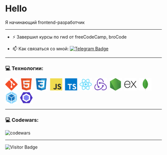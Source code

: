 # Hello
Я начинающий frontend-разработчик

---
- :zap: Завершил курсы по rwd от freeCodeCamp, broCode
  
- :mailbox: Как связаться со мной: [![Telegram Badge](https://img.shields.io/badge/-raves8-blue?style=flat&logo=Telegram&logoColor=white)](https://t.me/raves8)
  
---

### 💻 Технологии:

  <div>
    <img src="https://github.com/devicons/devicon/blob/master/icons/git/git-original.svg" title="git" alt="git" width="40" height="40"/>&nbsp
    <img src="https://github.com/devicons/devicon/blob/master/icons/html5/html5-original.svg" title="html5" alt="html5" width="40" height="40"/>&nbsp
    <img src="https://github.com/devicons/devicon/blob/master/icons/css3/css3-original.svg" title="css" alt="css" width="40" height="40"/>&nbsp
    <img src="https://github.com/devicons/devicon/blob/master/icons/javascript/javascript-original.svg" title="javascript" alt="javascript" width="40" height="40"/>&nbsp
    <img src="https://github.com/devicons/devicon/blob/master/icons/typescript/typescript-original.svg" title="typescript" alt="typescript" width="40" height="40"/>&nbsp
    <img src="https://github.com/devicons/devicon/blob/master/icons/react/react-original.svg" title="reactjs" alt="reactjs" width="40" height="40"/>&nbsp
    <img src="https://github.com/devicons/devicon/blob/master/icons/redux/redux-original.svg" title="redux" alt="redux" width="40" height="40"/>&nbsp
    <img src="https://github.com/devicons/devicon/blob/master/icons/nodejs/nodejs-original.svg" title="nodejs" alt="nodejs" width="40" height="40"/>&nbsp
    <img src="https://github.com/devicons/devicon/blob/master/icons/express/express-original.svg" title="express" alt="express" width="40" height="40"/>&nbsp
    <img src="https://github.com/devicons/devicon/blob/master/icons/mongodb/mongodb-original.svg" title="mongodb" alt="mongodb" width="40" height="40"/>&nbsp
    <img src="https://github.com/devicons/devicon/blob/master/icons/webpack/webpack-original.svg" title="webpack" alt="webpack" width="40" height="40"/>&nbsp
    <img src="https://github.com/devicons/devicon/blob/master/icons/eslint/eslint-original.svg" title="eslint" alt="eslint" width="40" height="40"/>&nbsp
  </div>

  ---

  ### 💻 Codewars:
  ![codewars](https://www.codewars.com/users/raves123/badges/large)

  ---
![Visitor Badge](https://visitor-badge.laobi.icu/badge?page_id=ravesjs)
